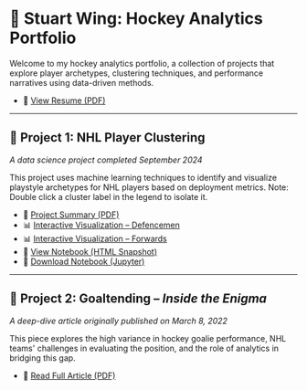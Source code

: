 # 🏒 Stuart Wing: Hockey Analytics Portfolio

Welcome to my hockey analytics portfolio, a collection of projects that explore player archetypes, clustering techniques, and performance narratives using data-driven methods.

- 📄 [View Resume (PDF)](Stuart_Wing.pdf)
---

## 📌 Project 1: NHL Player Clustering
*A data science project completed September 2024*

This project uses machine learning techniques to identify and visualize playstyle archetypes for NHL players based on deployment metrics. Note: Double click a cluster label in the legend to isolate it.

- 📄 [Project Summary (PDF)](article2.pdf)
- 📊 [Interactive Visualization – Defencemen](def_clusters_iso.html)
- 📊 [Interactive Visualization – Forwards](fwd_clusters_iso.html)
- 📓 [View Notebook (HTML Snapshot)](nhl_clusters_notebook.html)
- 📓 [Download Notebook (Jupyter)](nhl_clusters.ipynb)

---

## 📌 Project 2: Goaltending – *Inside the Enigma*  
*A deep-dive article originally published on March 8, 2022*

This piece explores the high variance in hockey goalie performance, NHL teams' challenges in evaluating the position, and 
the role of analytics in bridging this gap. 

- 📄 [Read Full Article (PDF)](goaltending/article1.pdf)
